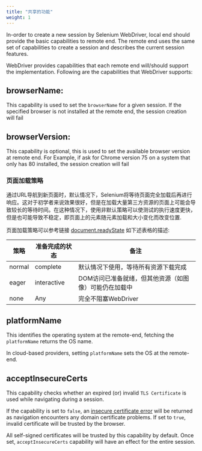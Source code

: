 ```yaml
---
title: "共享的功能"
weight: 1
---
```

 
In-order to create a new session by Selenium WebDriver, 
local end should provide the basic capabilities to remote end. 
The remote end uses the same set of capabilities to 
create a session and describes the current session features. 
 
WebDriver provides capabilities that each remote 
end will/should support the implementation. 
Following are the capabilities that WebDriver supports:
 
## browserName:
 
This capability is used to set the `browserName` for a given session. 
If the specified browser is not installed at the 
remote end, the session creation will fail
 
## browserVersion: 
 
This capability is optional, this is used to 
set the available browser version at remote end. 
For Example, if ask for Chrome version 75 on a system that 
only has 80 installed, the session creation will fail
 
### 页面加载策略
通过URL导航到新页面时，默认情况下，Selenium将等待页面完全加载后再进行响应。这对于初学者来说效果很好，但是在加载大量第三方资源的页面上可能会导致较长的等待时间。在这种情况下，使用非默认策略可以使测试的执行速度更快，但是也可能导致不稳定，即页面上的元素随元素加载和大小变化而改变位置.

页面加载策略可以参考链接
[document.readyState](https://developer.mozilla.org/zh-CN/docs/Web/API/Document/readyState)
如下述表格的描述:

| 策略 | 准备完成的状态 | 备注 |
| -------- | ----------- | ----- |
| normal | complete | 默认情况下使用，等待所有资源下载完成 |
| eager | interactive | DOM访问已准备就绪，但其他资源（如图像）可能仍在加载中 |
| none | Any | 完全不阻塞WebDriver|

## platformName

This identifies the operating system at the remote-end, 
fetching the `platformName` returns the OS name. 

In cloud-based providers, 
setting `platformName` sets the OS at the remote-end.

## acceptInsecureCerts

This capability checks whether an expired (or) 
invalid `TLS Certificate` is used while navigating 
during a session.

If the capability is set to `false`, an 
[insecure certificate error](//developer.mozilla.org/de/docs/Web/WebDriver/Errors/InsecureCertificate) 
will be returned as navigation encounters any domain 
certificate problems. If set to `true`, invalid certificate will be 
trusted by the browser.

All self-signed certificates will be trusted by this capability by default. 
Once set, `acceptInsecureCerts` capability will have an 
effect for the entire session.
